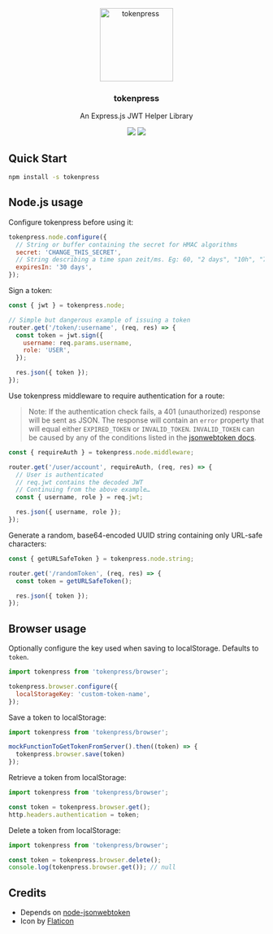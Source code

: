 <p align="center">
  <img alt="tokenpress" src="https://image.flaticon.com/icons/svg/105/105249.svg" width="144">
</p>

<h3 align="center">
  tokenpress
</h3>

<p align="center">
  An Express.js JWT Helper Library
</p>

<p align="center">
  <a href="https://www.npmjs.com/package/tokenpress"><img src="https://img.shields.io/npm/v/tokenpress.svg?style=flat-square"></a>
  <a href="https://www.npmjs.com/package/tokenpress"><img src="https://img.shields.io/npm/dm/tokenpress.svg?style=flat-square"></a>
</p>

## Quick Start

```bash
npm install -s tokenpress
```

## Node.js usage

Configure tokenpress before using it:

```javascript
tokenpress.node.configure({
  // String or buffer containing the secret for HMAC algorithms
  secret: 'CHANGE_THIS_SECRET',
  // String describing a time span zeit/ms. Eg: 60, "2 days", "10h", "7d"
  expiresIn: '30 days',
});
```

Sign a token:

```javascript
const { jwt } = tokenpress.node;

// Simple but dangerous example of issuing a token
router.get('/token/:username', (req, res) => {
  const token = jwt.sign({
    username: req.params.username,
    role: 'USER',
  });

  res.json({ token });
});
```

Use tokenpress middleware to require authentication for a route:

> Note: If the authentication check fails, a 401 (unauthorized) response will be sent as JSON. The response will contain an `error` property that will equal either `EXPIRED_TOKEN` or `INVALID_TOKEN`. `INVALID_TOKEN` can be caused by any of the conditions listed in the [jsonwebtoken docs](https://github.com/auth0/node-jsonwebtoken#jsonwebtokenerror).

```javascript
const { requireAuth } = tokenpress.node.middleware;

router.get('/user/account', requireAuth, (req, res) => {
  // User is authenticated
  // req.jwt contains the decoded JWT
  // Continuing from the above example…
  const { username, role } = req.jwt;

  res.json({ username, role });
});
```

Generate a random, base64-encoded UUID string containing only URL-safe characters:

```javascript
const { getURLSafeToken } = tokenpress.node.string;

router.get('/randomToken', (req, res) => {
  const token = getURLSafeToken();

  res.json({ token });
});
```

## Browser usage

Optionally configure the key used when saving to localStorage. Defaults to `token`.

```javascript
import tokenpress from 'tokenpress/browser';

tokenpress.browser.configure({
  localStorageKey: 'custom-token-name',
});
```

Save a token to localStorage:

```javascript
import tokenpress from 'tokenpress/browser';

mockFunctionToGetTokenFromServer().then((token) => {
  tokenpress.browser.save(token)
});
```

Retrieve a token from localStorage:

```javascript
import tokenpress from 'tokenpress/browser';

const token = tokenpress.browser.get();
http.headers.authentication = token;
```

Delete a token from localStorage:

```javascript
import tokenpress from 'tokenpress/browser';

const token = tokenpress.browser.delete();
console.log(tokenpress.browser.get()); // null
```

## Credits

- Depends on [node-jsonwebtoken](https://github.com/auth0/node-jsonwebtoken)
- Icon by [Flaticon](http://www.flaticon.com/)